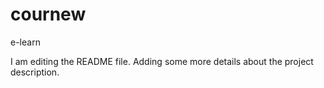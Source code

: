 # cournew
e-learn

I am editing the README file. Adding some more details about the project description.
